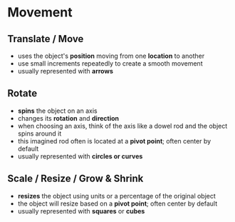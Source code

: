 # Movement

## Translate / Move

* uses the object's **position** moving from one **location** to another
* use small increments repeatedly to create a smooth movement
* usually represented with **arrows**

## Rotate

* **spins** the object on an axis
* changes its **rotation** and **direction**
* when choosing an axis, think of the axis like a dowel rod and the object spins around it
* this imagined rod often is located at a **pivot point**; often center by default
* usually represented with **circles **or** curves**

## Scale / Resize / Grow & Shrink

* **resizes** the object using units or a percentage of the original object
* the object will resize based on a **pivot point**; often center by default
* usually represented with **squares** or **cubes**

